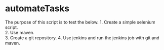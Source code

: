 # automateTasks

The purpose of this script is to test the below.
    1. Create a simple selenium script.					
    2. Use maven.												
    3. Create a git repository.
    4. Use jenkins and run the jenkins job with git and maven.
